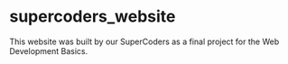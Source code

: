 # supercoders_website
This website was built by our SuperCoders as a final project for the Web Development Basics.
